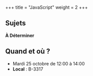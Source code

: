 +++
title = "JavaScript"
weight = 2
+++


## Sujets

**À Déterminer**

## Quand et où ?

* Mardi 25 octobre de 12:00 à 14:00
* **Local** : B-3317

